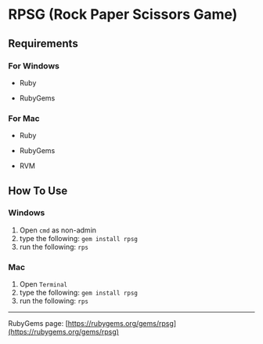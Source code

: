 RPSG (Rock Paper Scissors Game)
===============================

Requirements
------------

### For Windows

+ Ruby
- RubyGems

### For Mac

+ Ruby
- RubyGems
* RVM

How To Use
----------

### Windows

1. Open `cmd` as non-admin
2. type the following: `gem install rpsg`
3. run the following: `rps`

### Mac

1. Open `Terminal`
2. type the following: `gem install rpsg`
3. run the following: `rps`

----

RubyGems page: [https://rubygems.org/gems/rpsg](https://rubygems.org/gems/rpsg)

